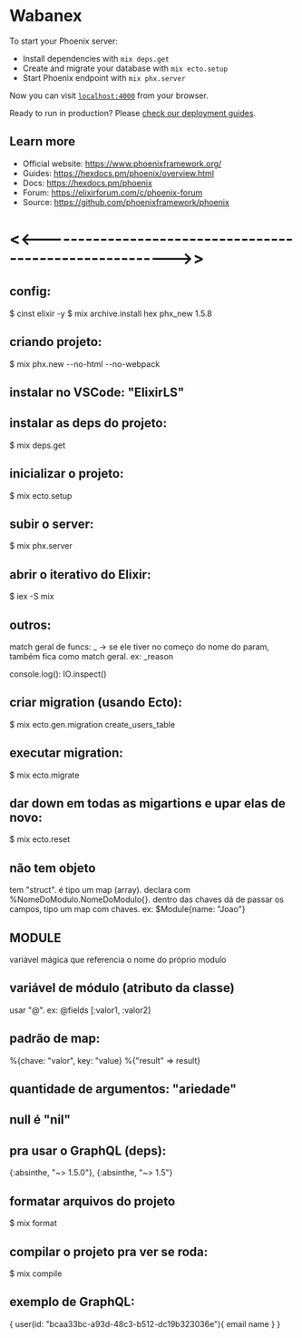 # Wabanex

To start your Phoenix server:

  * Install dependencies with `mix deps.get`
  * Create and migrate your database with `mix ecto.setup`
  * Start Phoenix endpoint with `mix phx.server`

Now you can visit [`localhost:4000`](http://localhost:4000) from your browser.

Ready to run in production? Please [check our deployment guides](https://hexdocs.pm/phoenix/deployment.html).

## Learn more

  * Official website: https://www.phoenixframework.org/
  * Guides: https://hexdocs.pm/phoenix/overview.html
  * Docs: https://hexdocs.pm/phoenix
  * Forum: https://elixirforum.com/c/phoenix-forum
  * Source: https://github.com/phoenixframework/phoenix

# <<-------------------------------------------------------->>

## config:
$ cinst elixir -y
$ mix archive.install hex phx_new 1.5.8

## criando projeto:
$ mix phx.new <nome> --no-html --no-webpack

## instalar no VSCode: "ElixirLS"

## instalar as deps do projeto:
$ mix deps.get

## inicializar o projeto:
$ mix ecto.setup

## subir o server:
$ mix phx.server

## abrir o iterativo do Elixir:
$ iex -S mix

## outros:
match geral de funcs: _ -> se ele tiver no começo do nome do param, também fica como match geral. ex: _reason

console.log(): IO.inspect()

## criar migration (usando Ecto):
$ mix ecto.gen.migration create_users_table

## executar migration:
$ mix ecto.migrate

## dar down em todas as migartions e upar elas de novo:
$ mix ecto.reset

## não tem objeto
tem "struct". é tipo um map (array). declara com %NomeDoModulo.NomeDoModulo{}. dentro das chaves dá de passar os campos, tipo um map com chaves. ex: $Module{name: "Joao"}

## __MODULE__
variável mágica que referencia o nome do próprio modulo

## variável de módulo (atributo da classe)
usar "@". ex: @fields [:valor1, :valor2]

## padrão de map:
%{chave: "valor", key: "value}
%{"result" => result}

## quantidade de argumentos: "ariedade"

## null é "nil"

## pra usar o GraphQL (deps):
{:absinthe, "~> 1.5.0"},
{:absinthe, "~> 1.5"}

## formatar arquivos do projeto
$ mix format

## compilar o projeto pra ver se roda:
$ mix compile

## exemplo de GraphQL:
{
  user(id: "bcaa33bc-a93d-48c3-b512-dc19b323036e"){
    email
    name
  }
}